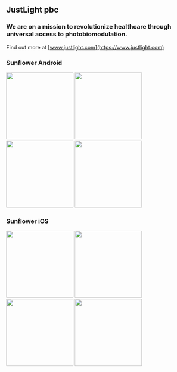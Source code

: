 ## JustLight pbc
### We are on a mission to revolutionize healthcare through universal access to photobiomodulation.
Find out more at [www.justlight.com](https://www.justlight.com)

### Sunflower Android
<img src="https://user-images.githubusercontent.com/22973191/166837696-2df03869-aaee-4b4f-a8a9-3fb2cca9351d.png" width="180"/> <img src="https://user-images.githubusercontent.com/22973191/166837694-5a5b3758-ec0c-43f2-be8b-1471476e89d8.png" width="180"/> <img src="https://user-images.githubusercontent.com/22973191/166837689-50d4ab5e-f89a-4f1b-9c02-2a74ad991f3c.png" width="180"/> <img src="https://user-images.githubusercontent.com/22973191/166837687-480f546d-b7b0-43c1-8ad6-80bb0c5ceeae.png" width="180"/>

### Sunflower iOS
<img src="https://user-images.githubusercontent.com/22973191/166837695-42d7c860-c0e8-48a3-95d8-6dab61472c50.png" width="180"/> <img src="https://user-images.githubusercontent.com/22973191/166837693-445bd7f7-ae2b-46d1-ac63-201405ec779e.png" width="180"/> <img src="https://user-images.githubusercontent.com/22973191/166837692-5301db9a-c605-4930-81a0-9ad330f1da0c.png" width="180"/> <img src="https://user-images.githubusercontent.com/22973191/166837681-c308e446-3966-49e9-b5d3-e26798530b6b.png" width="180"/>

<!--

**Here are some ideas to get you started:**

🙋‍♀️ A short introduction - what is your organization all about?
🌈 Contribution guidelines - how can the community get involved?
👩‍💻 Useful resources - where can the community find your docs? Is there anything else the community should know?
🍿 Fun facts - what does your team eat for breakfast?
-->

